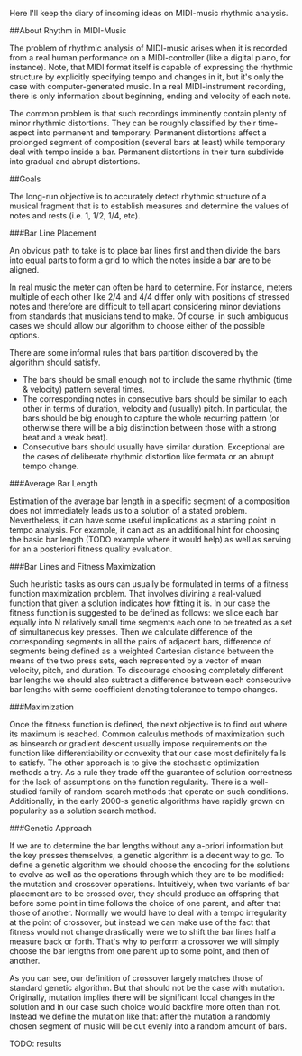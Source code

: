 Here I'll keep the diary of incoming ideas on MIDI-music rhythmic analysis.

##About Rhythm in MIDI-Music

The problem of rhythmic analysis of MIDI-music arises when it is recorded from a real human performance on a
MIDI-controller (like a digital piano, for instance). Note, that MIDI format itself is capable of expressing the rhythmic
structure by explicitly specifying tempo and changes in it, but it's only the case with computer-generated music. In a
real MIDI-instrument recording, there is only information about beginning, ending and velocity of each note.

The common problem is that such recordings imminently contain plenty of minor rhythmic distortions. They can be roughly
classified by their time-aspect into permanent and temporary. Permanent distortions affect a prolonged segment of composition
(several bars at least) while temporary deal with tempo inside a bar. Permanent distortions in their turn subdivide into gradual
and abrupt distortions.

##Goals

The long-run objective is to accurately detect rhythmic structure of a musical fragment that is to establish measures and
determine the values of notes and rests (i.e. 1, 1/2, 1/4, etc).

###Bar Line Placement

An obvious path to take is to place bar lines first and then divide the bars into equal parts to form a grid to which
the notes inside a bar are to be aligned.

In real music the meter can often be hard to determine.
For instance, meters multiple of each other like 2/4 and 4/4 differ only with positions of stressed notes and
therefore are difficult to tell apart considering minor deviations from standards that musicians tend to make.
Of course, in such ambiguous cases we should allow our algorithm to choose either of the possible options.

There are some informal rules that bars partition discovered by the algorithm should satisfy.
- The bars should be small enough not to include the same rhythmic (time & velocity) pattern several times.
- The corresponding notes in consecutive bars should be similar to each other in terms of duration, velocity and (usually) pitch.
  In particular, the bars should be big enough to capture the whole recurring pattern (or otherwise there will be a
  big distinction between those with a strong beat and a weak beat).
- Consecutive bars should usually have similar duration. Exceptional are the cases of deliberate
  rhythmic distortion like fermata or an abrupt tempo change.

###Average Bar Length

Estimation of the average bar length in a specific segment of a composition does not immediately leads us to a solution
of a stated problem. Nevertheless, it can have some useful implications as a starting point in tempo analysis. For example,
it can act as an additional hint for choosing the basic bar length (TODO example where it would help) as well as serving for
an a posteriori fitness quality evaluation.

###Bar Lines and Fitness Maximization

Such heuristic tasks as ours can usually be formulated in terms of a fitness function maximization problem.
That involves divining a real-valued function that given a solution indicates how fitting it is.
In our case the fitness function is suggested to be defined as follows: we slice each bar equally
into N relatively small time segments each one to be treated as a set of simultaneous key presses. Then we calculate difference of the
corresponding segments in all the pairs of adjacent bars, difference of segments being defined as a weighted Cartesian distance
between the means of the two press sets, each represented by a vector of mean velocity, pitch, and duration.
To discourage choosing completely different bar lengths we should also subtract a difference between each consecutive bar lengths
with some coefficient denoting tolerance to tempo changes.

###Maximization

Once the fitness function is defined, the next objective is to find out where its maximum is reached.
Common calculus methods of maximization such as binsearch or gradient descent usually impose requirements on the function
like differentiability or convexity that our case most definitely fails to satisfy. The other approach is to give the stochastic
optimization methods a try. As a rule they trade off the guarantee of solution correctness for the lack of assumptions on the function regularity.
There is a well-studied family of random-search methods that operate on such conditions. Additionally, in the early 2000-s genetic algorithms have
rapidly grown on popularity as a solution search method.

###Genetic Approach

If we are to determine the bar lengths without any a-priori information but the key presses themselves, a genetic algorithm is a decent way to go.
To define a genetic algorithm we should choose the encoding for the solutions to evolve as well as the operations through which they are to be modified:
the mutation and crossover operations. Intuitively, when two variants of bar placement are to be crossed over, they should produce an offspring that
before some point in time follows the choice of one parent, and after that those of another. Normally we would have to deal with a tempo irregularity
at the point of crossover, but instead we can make use of the fact that fitness would not change drastically were we to shift the bar lines half a measure
back or forth. That's why to perform a crossover we will simply choose the bar lengths from one parent up to some point, and then of another.

As you can see, our definition of crossover largely matches those of standard genetic algorithm. But that should not be the case with mutation. Originally,
mutation implies there will be significant local changes in the solution and in our case such choice would backfire more often than not. Instead we define
the mutation like that: after the mutation a randomly chosen segment of music will be cut evenly into a random amount of bars.

TODO: results
